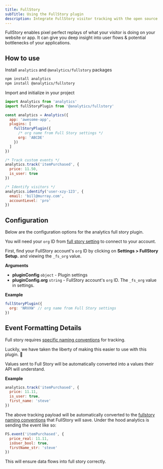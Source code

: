 ```yaml
---
title: FullStory
subTitle: Using the FullStory plugin
description: Integrate FullStory visitor tracking with the open source analytics module
---
```


FullStory enables pixel perfect replays of what your visitor is doing on your website or app. It can give you deep insight into user flows & potential bottlenecks of your applications.

## How to use

Install `analytics` and `@analytics/fullstory` packages

```bash
npm install analytics
npm install @analytics/fullstory
```

Import and initialize in your project

```js
import Analytics from 'analytics'
import fullStoryPlugin from '@analytics/fullstory'

const analytics = Analytics({
  app: 'awesome-app',
  plugins: [
    fullStoryPlugin({
      /* org name from Full Story settings */
      org: 'ABCDE'
    })
  ]
})

/* Track custom events */
analytics.track('itemPurchased', {
  price: 11.50,
  is_user: true
})

/* Identify visitors */
analytics.identify('user-xzy-123', {
  email: 'bill@murray.com',
  accountLevel: 'pro'
})
```

## Configuration

Below are the configuration options for the analytics full story plugin.

You will need your `org` ID from [full story setting](https://help.fullstory.com/hc/en-us/articles/360020623514-How-do-I-get-FullStory-up-and-running-on-my-site-) to connect to your account.

First, find your FullStory account's `org` ID by clicking on **Settings > FullStory Setup.** and viewing the `_fs_org` value.

**Arguments**

- **pluginConfig** <code>object</code> - Plugin settings
- **pluginConfig.org** <code>string</code> - FullStory account's `org` ID. The `_fs_org` value in settings.

**Example**

```js
fullStoryPlugin({
  org: 'NRVXW' // org name from Full Story settings
})
```

## Event Formatting Details

Full story requires [specific naming conventions](https://help.fullstory.com/hc/en-us/articles/360020623234) for tracking.

Luckily, we have taken the liberty of making this easier to use with this plugin. 🎉

Values sent to Full Story will be automatically converted into a values their API will understand.

**Example**

```js
analytics.track('itemPurchased', {
  price: 11.11,
  is_user: true,
  first_name: 'steve'
})
```

The above tracking payload will be automatically converted to the [fullstory naming conventions](https://help.fullstory.com/hc/en-us/articles/360020623234) that FullStory will save. Under the hood analytics is sending the event like so:

```js
FS.event('itemPurchased', {
  price_real: 11.11,
  isUser_bool: true,
  firstName_str: 'steve'
})
```

This will ensure data flows into full story correctly.
